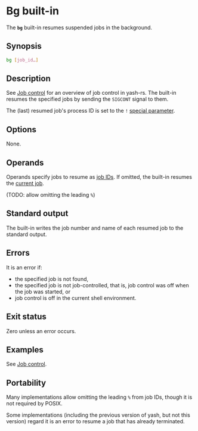 # Bg built-in

The **`bg`** built-in resumes suspended jobs in the background.

## Synopsis

```sh
bg [job_id…]
```

## Description

See [Job control](../interactive/job_control.md) for an overview of job control in yash-rs. The built-in resumes the specified jobs by sending the `SIGCONT` signal to them.

The (last) resumed job's process ID is set to the `!` [special parameter](../language/parameters/special.md).

## Options

None.

## Operands

Operands specify jobs to resume as [job IDs](../interactive/job_control.md#job-ids). If omitted, the built-in resumes the [current job](../interactive/job_control.md#current-and-previous-jobs).

(TODO: allow omitting the leading `%`)

## Standard output

The built-in writes the job number and name of each resumed job to the standard output.

## Errors

It is an error if:

- the specified job is not found,
- the specified job is not job-controlled, that is, job control was off when the job was started, or
- job control is off in the current shell environment.

## Exit status

Zero unless an error occurs.

## Examples

See [Job control](../interactive/job_control.md).

## Portability

Many implementations allow omitting the leading `%` from job IDs, though it is not required by POSIX.

Some implementations (including the previous version of yash, but not this version) regard it is an error to resume a job that has already terminated.
